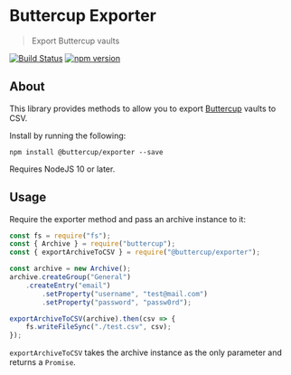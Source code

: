 # Buttercup Exporter
> Export Buttercup vaults

[![Build Status](https://travis-ci.org/buttercup/buttercup-exporter.svg?branch=master)](https://travis-ci.org/buttercup/buttercup-exporter) [![npm version](https://badge.fury.io/js/%40buttercup%2Fexporter.svg)](https://www.npmjs.com/package/@buttercup/exporter)

## About
This library provides methods to allow you to export [Buttercup](https://buttercup.pw) vaults to CSV.

Install by running the following:

```shell
npm install @buttercup/exporter --save
```

Requires NodeJS 10 or later.

## Usage
Require the exporter method and pass an archive instance to it:

```javascript
const fs = require("fs");
const { Archive } = require("buttercup");
const { exportArchiveToCSV } = require("@buttercup/exporter");

const archive = new Archive();
archive.createGroup("General")
    .createEntry("email")
        .setProperty("username", "test@mail.com")
        .setProperty("password", "passw0rd");

exportArchiveToCSV(archive).then(csv => {
    fs.writeFileSync("./test.csv", csv);
});
```

`exportArchiveToCSV` takes the archive instance as the only parameter and returns a `Promise`.
